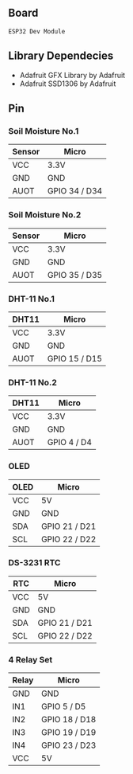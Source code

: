## Board
```
ESP32 Dev Module
```

## Library Dependecies
- Adafruit GFX Library by Adafruit
- Adafruit SSD1306 by Adafruit


## Pin
### Soil Moisture No.1
| Sensor    | Micro                 |
| --------- | --------------------- |
| VCC       | 3.3V                  |
| GND       | GND                   |
| AUOT      | GPIO 34 / D34         |

### Soil Moisture No.2
| Sensor    | Micro                 |
| --------- | --------------------- |
| VCC       | 3.3V                  |
| GND       | GND                   |
| AUOT      | GPIO 35 / D35         |

### DHT-11 No.1
| DHT11     | Micro                 |
| --------- | --------------------- |
| VCC       | 3.3V                  |
| GND       | GND                   |
| AUOT      | GPIO 15 / D15         |

### DHT-11 No.2
| DHT11     | Micro                 |
| --------- | --------------------- |
| VCC       | 3.3V                  |
| GND       | GND                   |
| AUOT      | GPIO 4 / D4           |

### OLED
| OLED      | Micro                 |
| --------- | --------------------- |
| VCC       | 5V                    |
| GND       | GND                   |
| SDA       | GPIO 21 / D21         |
| SCL       | GPIO 22 / D22         |

### DS-3231 RTC
| RTC       | Micro                 |
| --------- | --------------------- |
| VCC       | 5V                    |
| GND       | GND                   |
| SDA       | GPIO 21 / D21         |
| SCL       | GPIO 22 / D22         |


### 4 Relay Set
| Relay     | Micro                 |
| --------- | --------------------- |
| GND       | GND                   |
| IN1       | GPIO 5 / D5           |
| IN2       | GPIO 18 / D18         |
| IN3       | GPIO 19 / D19         |
| IN4       | GPIO 23 / D23         |
| VCC       | 5V                    |

